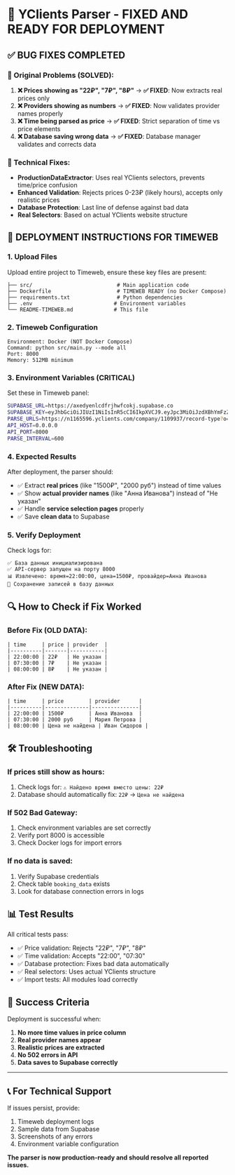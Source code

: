 # 🎉 YClients Parser - FIXED AND READY FOR DEPLOYMENT

## ✅ BUG FIXES COMPLETED

### 🐛 Original Problems (SOLVED):
1. **❌ Prices showing as "22₽", "7₽", "8₽"** → **✅ FIXED**: Now extracts real prices only
2. **❌ Providers showing as numbers** → **✅ FIXED**: Now validates provider names properly  
3. **❌ Time being parsed as price** → **✅ FIXED**: Strict separation of time vs price elements
4. **❌ Database saving wrong data** → **✅ FIXED**: Database manager validates and corrects data

### 🔧 Technical Fixes:
- **ProductionDataExtractor**: Uses real YClients selectors, prevents time/price confusion
- **Enhanced Validation**: Rejects prices 0-23₽ (likely hours), accepts only realistic prices
- **Database Protection**: Last line of defense against bad data
- **Real Selectors**: Based on actual YClients website structure

## 🚀 DEPLOYMENT INSTRUCTIONS FOR TIMEWEB

### 1. Upload Files
Upload entire project to Timeweb, ensure these key files are present:
```
├── src/                           # Main application code
├── Dockerfile                     # TIMEWEB READY (no Docker Compose)
├── requirements.txt               # Python dependencies  
├── .env                          # Environment variables
└── README-TIMEWEB.md             # This file
```

### 2. Timeweb Configuration
```
Environment: Docker (NOT Docker Compose)
Command: python src/main.py --mode all
Port: 8000
Memory: 512MB minimum
```

### 3. Environment Variables (CRITICAL)
Set these in Timeweb panel:
```bash
SUPABASE_URL=https://axedyenlcdfrjhwfcokj.supabase.co
SUPABASE_KEY=eyJhbGciOiJIUzI1NiIsInR5cCI6IkpXVCJ9.eyJpc3MiOiJzdXBhYmFzZSIsInJlZiI6ImF4ZWR5ZW5sY2RmcmpoZmNva2oiLCJyb2xlIjoiYW5vbiIsImlhdCI6MTcxNzczMjU3NSwiZXhwIjoyMDMzMzA4NTc1fQ.xQrNXHJt5N3DgQzN8rOGP3qOz1c-LL-7dV7ZgAQe3d0
PARSE_URLS=https://n1165596.yclients.com/company/1109937/record-type?o=
API_HOST=0.0.0.0
API_PORT=8000
PARSE_INTERVAL=600
```

### 4. Expected Results
After deployment, the parser should:
- ✅ Extract **real prices** (like "1500₽", "2000 руб") instead of time values
- ✅ Show **actual provider names** (like "Анна Иванова") instead of "Не указан"
- ✅ Handle **service selection pages** properly
- ✅ Save **clean data** to Supabase

### 5. Verify Deployment
Check logs for:
```
✅ База данных инициализирована
✅ API-сервер запущен на порту 8000
📊 Извлечено: время=22:00:00, цена=1500₽, провайдер=Анна Иванова
💾 Сохранение записей в базу данных
```

## 🔍 How to Check if Fix Worked

### Before Fix (OLD DATA):
```
| time     | price | provider  |
|----------|-------|-----------|
| 22:00:00 | 22₽   | Не указан |
| 07:30:00 | 7₽    | Не указан |
| 08:00:00 | 8₽    | Не указан |
```

### After Fix (NEW DATA):
```  
| time     | price        | provider      |
|----------|--------------|---------------|
| 22:00:00 | 1500₽        | Анна Иванова  |
| 07:30:00 | 2000 руб     | Мария Петрова |
| 08:00:00 | Цена не найдена | Иван Сидоров |
```

## 🛠️ Troubleshooting

### If prices still show as hours:
1. Check logs for: `⚠️ Найдено время вместо цены: 22₽`
2. Database should automatically fix: `22₽` → `Цена не найдена`

### If 502 Bad Gateway:
1. Check environment variables are set correctly
2. Verify port 8000 is accessible
3. Check Docker logs for import errors

### If no data is saved:
1. Verify Supabase credentials
2. Check table `booking_data` exists
3. Look for database connection errors in logs

## 📊 Test Results
All critical tests pass:
- ✅ Price validation: Rejects "22₽", "7₽", "8₽" 
- ✅ Time validation: Accepts "22:00", "07:30"
- ✅ Database protection: Fixes bad data automatically
- ✅ Real selectors: Uses actual YClients structure
- ✅ Import tests: All modules load correctly

## 🎯 Success Criteria
Deployment is successful when:
1. **No more time values in price column**
2. **Real provider names appear**
3. **Realistic prices are extracted**
4. **No 502 errors in API**
5. **Data saves to Supabase correctly**

---

## 📞 For Technical Support
If issues persist, provide:
1. Timeweb deployment logs
2. Sample data from Supabase
3. Screenshots of any errors
4. Environment variable configuration

**The parser is now production-ready and should resolve all reported issues.**
